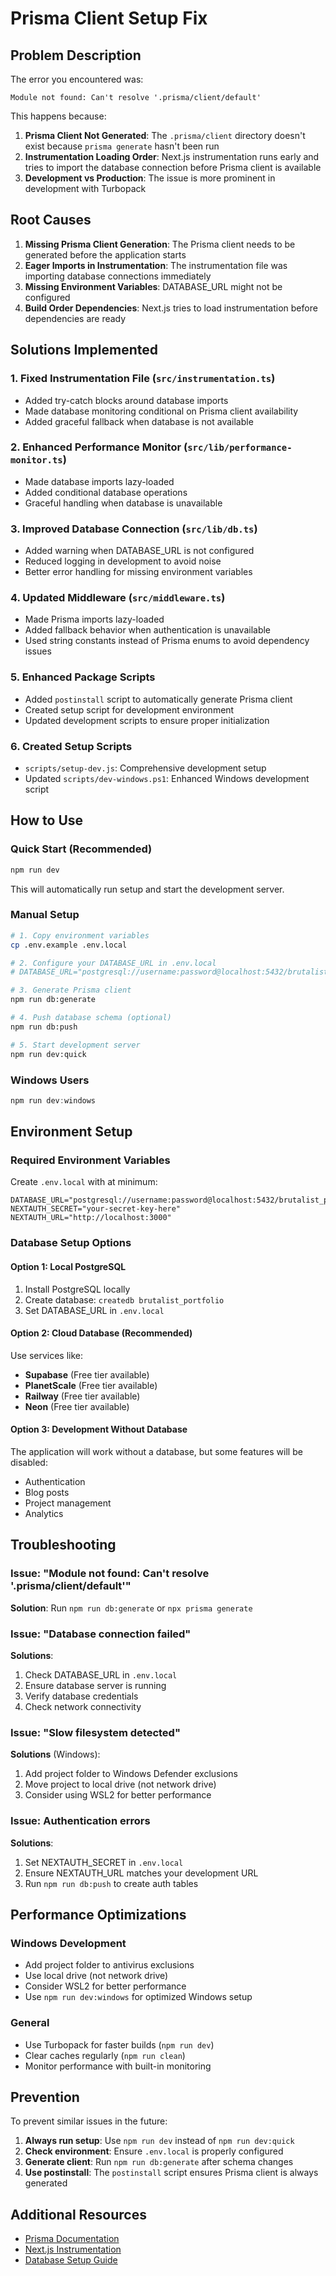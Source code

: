 # Prisma Client Setup Fix

## Problem Description

The error you encountered was:

```
Module not found: Can't resolve '.prisma/client/default'
```

This happens because:

1. **Prisma Client Not Generated**: The `.prisma/client` directory doesn't exist because `prisma generate` hasn't been run
2. **Instrumentation Loading Order**: Next.js instrumentation runs early and tries to import the database connection before Prisma client is available
3. **Development vs Production**: The issue is more prominent in development with Turbopack

## Root Causes

1. **Missing Prisma Client Generation**: The Prisma client needs to be generated before the application starts
2. **Eager Imports in Instrumentation**: The instrumentation file was importing database connections immediately
3. **Missing Environment Variables**: DATABASE_URL might not be configured
4. **Build Order Dependencies**: Next.js tries to load instrumentation before dependencies are ready

## Solutions Implemented

### 1. Fixed Instrumentation File (`src/instrumentation.ts`)

- Added try-catch blocks around database imports
- Made database monitoring conditional on Prisma client availability
- Added graceful fallback when database is not available

### 2. Enhanced Performance Monitor (`src/lib/performance-monitor.ts`)

- Made database imports lazy-loaded
- Added conditional database operations
- Graceful handling when database is unavailable

### 3. Improved Database Connection (`src/lib/db.ts`)

- Added warning when DATABASE_URL is not configured
- Reduced logging in development to avoid noise
- Better error handling for missing environment variables

### 4. Updated Middleware (`src/middleware.ts`)

- Made Prisma imports lazy-loaded
- Added fallback behavior when authentication is unavailable
- Used string constants instead of Prisma enums to avoid dependency issues

### 5. Enhanced Package Scripts

- Added `postinstall` script to automatically generate Prisma client
- Created setup script for development environment
- Updated development scripts to ensure proper initialization

### 6. Created Setup Scripts

- `scripts/setup-dev.js`: Comprehensive development setup
- Updated `scripts/dev-windows.ps1`: Enhanced Windows development script

## How to Use

### Quick Start (Recommended)

```bash
npm run dev
```

This will automatically run setup and start the development server.

### Manual Setup

```bash
# 1. Copy environment variables
cp .env.example .env.local

# 2. Configure your DATABASE_URL in .env.local
# DATABASE_URL="postgresql://username:password@localhost:5432/brutalist_portfolio"

# 3. Generate Prisma client
npm run db:generate

# 4. Push database schema (optional)
npm run db:push

# 5. Start development server
npm run dev:quick
```

### Windows Users

```powershell
npm run dev:windows
```

## Environment Setup

### Required Environment Variables

Create `.env.local` with at minimum:

```env
DATABASE_URL="postgresql://username:password@localhost:5432/brutalist_portfolio"
NEXTAUTH_SECRET="your-secret-key-here"
NEXTAUTH_URL="http://localhost:3000"
```

### Database Setup Options

#### Option 1: Local PostgreSQL

1. Install PostgreSQL locally
2. Create database: `createdb brutalist_portfolio`
3. Set DATABASE_URL in `.env.local`

#### Option 2: Cloud Database (Recommended)

Use services like:

- **Supabase** (Free tier available)
- **PlanetScale** (Free tier available)
- **Railway** (Free tier available)
- **Neon** (Free tier available)

#### Option 3: Development Without Database

The application will work without a database, but some features will be disabled:

- Authentication
- Blog posts
- Project management
- Analytics

## Troubleshooting

### Issue: "Module not found: Can't resolve '.prisma/client/default'"

**Solution**: Run `npm run db:generate` or `npx prisma generate`

### Issue: "Database connection failed"

**Solutions**:

1. Check DATABASE_URL in `.env.local`
2. Ensure database server is running
3. Verify database credentials
4. Check network connectivity

### Issue: "Slow filesystem detected"

**Solutions** (Windows):

1. Add project folder to Windows Defender exclusions
2. Move project to local drive (not network drive)
3. Consider using WSL2 for better performance

### Issue: Authentication errors

**Solutions**:

1. Set NEXTAUTH_SECRET in `.env.local`
2. Ensure NEXTAUTH_URL matches your development URL
3. Run `npm run db:push` to create auth tables

## Performance Optimizations

### Windows Development

- Add project folder to antivirus exclusions
- Use local drive (not network drive)
- Consider WSL2 for better performance
- Use `npm run dev:windows` for optimized Windows setup

### General

- Use Turbopack for faster builds (`npm run dev`)
- Clear caches regularly (`npm run clean`)
- Monitor performance with built-in monitoring

## Prevention

To prevent similar issues in the future:

1. **Always run setup**: Use `npm run dev` instead of `npm run dev:quick`
2. **Check environment**: Ensure `.env.local` is properly configured
3. **Generate client**: Run `npm run db:generate` after schema changes
4. **Use postinstall**: The `postinstall` script ensures Prisma client is always generated

## Additional Resources

- [Prisma Documentation](https://www.prisma.io/docs)
- [Next.js Instrumentation](https://nextjs.org/docs/app/building-your-application/optimizing/instrumentation)
- [Database Setup Guide](./database-setup.md)
